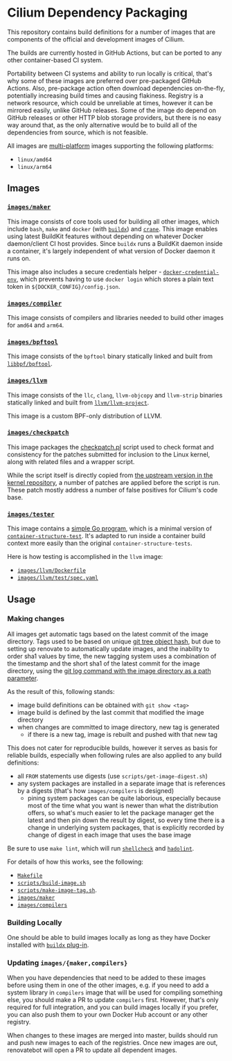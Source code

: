 # Cilium Dependency Packaging

This repository contains build definitions for a number of images that are components of the official and development images of Cilium.

The builds are currently hosted in GitHub Actions, but can be ported to any other container-based CI system.

Portability between CI systems and ability to run locally is critical, that's why some of these images are preferred over pre-packaged GitHub Actions.
Also, pre-package action often download dependencies on-the-fly, potentially increasing build times and causing flakiness. Registry is a network
resource, which could be unreliable at times, however it can be mirrored easily, unlike GitHub releases.
Some of the image do depend on GitHub releases or other HTTP blob storage providers, but there is no easy way around that, as the only alternative
would be to build all of the dependencies from source, which is not feasible.

All images are [multi-platform](https://docs.docker.com/build/building/multi-platform/) images supporting the following platforms:
* `linux/amd64`
* `linux/arm64`

## Images

### [`images/maker`](images/maker/Dockerfile)

This image consists of core tools used for building all other images, which include `bash`, `make` and `docker` (with [`buildx`](https://github.com/docker/buildx))
and [`crane`](https://github.com/google/go-containerregistry/blob/master/cmd/crane).
This image enables using latest BuildKit features without depending on whatever Docker daemon/client CI host provides.
Since `buildx` runs a BuildKit daemon inside a container, it's largely independent of what version of Docker daemon it runs on.

This image also includes a secure credentials helper - [`docker-credential-env`](http://github.com/errordeveloper/docker-credential-env),
which prevents having to use `docker login` which stores a plain text token in `${DOCKER_CONFIG}/config.json`.

### [`images/compiler`](images/compilers/Dockerfile)

This image consists of compilers and libraries needed to build other images for `amd64` and `arm64`.

### [`images/bpftool`](images/bpftool/Dockerfile)

This image consists of the `bpftool` binary statically linked and built from [`libbpf/bpftool`](https://github.com/libbpf/bpftool).

### [`images/llvm`](images/llvm/Dockerfile)

This image consists of the `llc`, `clang`, `llvm-objcopy` and `llvm-strip` binaries statically linked and built from [`llvm/llvm-project`](https://github.com/llvm/llvm-project).

This image is a custom BPF-only distribution of LLVM.

### [`images/checkpatch`](images/checkpatch/Dockerfile)

This image packages the [checkpatch.pl](images/checkpatch/checkpatch.pl) script used to check format and consistency for the patches submitted for inclusion to the Linux kernel, along with related files and a wrapper script.

While the script itself is directly copied from [the upstream version in the kernel repository](https://git.kernel.org/pub/scm/linux/kernel/git/torvalds/linux.git/tree/scripts/checkpatch.pl), a number of patches are applied before the script is run. These patch mostly address a number of false positives for Cilium's code base.

### [`images/tester`](images/tester/Dockerfile)

This image contains a [simple Go program](images/tester/cst/main.go), which is a minimal version of [`container-structure-test`](https://github.com/GoogleContainerTools/container-structure-test).
It's adapted to run inside a container build context more easily than the original `container-structure-tests`.

Here is how testing is accomplished in the `llvm` image:
- [`images/llvm/Dockerfile`](https://github.com/cilium/image-tools/blob/3686e2885e854242f8835d6edfc7413dd7c4c476/images/llvm/Dockerfile#L25-L27)
- [`images/llvm/test/spec.yaml`](https://github.com/cilium/image-tools/blob/3686e2885e854242f8835d6edfc7413dd7c4c476/images/llvm/test/spec.yaml)


## Usage

### Making changes

All images get automatic tags based on the latest commit of the image directory. Tags used to be based on unique [git tree object hash](https://git-scm.com/book/en/v2/Git-Internals-Git-Objects), but due to setting up renovate to automatically update images, and the inability to order sha1 values by time, the new tagging system uses a combination of the timestamp and the short sha1 of the latest commit for the image directory, using the [git log command with the image directory as a path parameter](https://git-scm.com/book/en/v2/Git-Basics-Viewing-the-Commit-History).

As the result of this, following stands:

- image build definitions can be obtained with `git show <tag>`
- image build is defined by the last commit that modified the image directory
- when changes are committed to image directory, new tag is generated
    - if there is a new tag, image is rebuilt and pushed with that new tag

This does not cater for reproducible builds, however it serves as basis for reliable builds, especially when following rules
are also applied to any build definitions:

- all `FROM` statements use digests (use `scripts/get-image-digest.sh`)
- any system packages are installed in a separate image that is references by a digests (that's how `images/compilers` is designed)
    - pining system packages can be quite laborious, especially because most of the time what you want is newer than what the distribution offers,
      so what's much easier to let the package manager get the latest and then pin down the result by digest, so every time there is a change
      in underlying system packages, that is explicitly recorded by change of digest in each image that uses the base image

Be sure to use `make lint`, which will run [`shellcheck`](https://github.com/koalaman/shellcheck) and [`hadolint`](https://github.com/hadolint/hadolint).

For details of how this works, see the following:

- [`Makefile`](Makefile)
- [`scripts/build-image.sh`](`scripts/build-image.sh`)
- [`scripts/make-image-tag.sh`](scripts/make-image-tag.sh).
- [`images/maker`](images/maker/Dockerfile)
- [`images/compilers`](images/compilers/Dockerfile)

### Building Locally

One should be able to build images locally as long as they have Docker installed with [`buildx` plug-in](https://docs.docker.com/buildx/working-with-buildx/).

### Updating `images/{maker,compilers}`

When you have dependencies that need to be added to these images before using them in one of the other images, e.g. if you need to add a system
library in `compilers` image that will be used for compiling something else, you should make a PR to update `compilers` first.
However, that's only required for full integration, and you can build images locally if you prefer, you can also push them to your own Docker Hub
account or any other registry.

When changes to these images are merged into master, builds should run and push new images to each of the registries.
Once new images are out, renovatebot will open a PR to update all dependent images.
